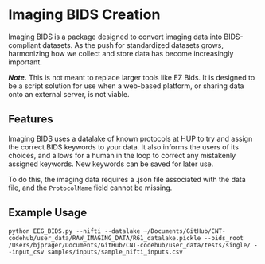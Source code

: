 # Imaging BIDS Creation

Imaging BIDS is a package designed to convert imaging data into BIDS-compliant datasets. As the push for standardized datasets grows, harmonizing how we collect and store data has become increasingly important.

***Note.*** This is not meant to replace larger tools like EZ Bids. It is designed to be a script solution for use when a web-based platform, or sharing data onto an external server, is not viable.

## Features

Imaging BIDS uses a datalake of known protocols at HUP to try and assign the correct BIDS keywords to your data. It also informs the users of its choices, and allows for a human in the loop to correct any mistakenly assigned keywords. New keywords can be saved for later use.

To do this, the imaging data requires a .json file associated with the data file, and the `ProtocolName` field cannot be missing.

## Example Usage

```
python EEG_BIDS.py --nifti --datalake ~/Documents/GitHub/CNT-codehub/user_data/RAW_IMAGING_DATA/R61_datalake.pickle --bids_root /Users/bjprager/Documents/GitHub/CNT-codehub/user_data/tests/single/ --input_csv samples/inputs/sample_nifti_inputs.csv
```